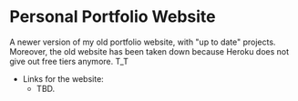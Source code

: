 # Personal Portfolio Website

A newer version of my old portfolio website, with "up to date" projects. 
Moreover, the old website has been taken down because Heroku does not give out free tiers anymore. T_T

- Links for the website:
  - TBD.
